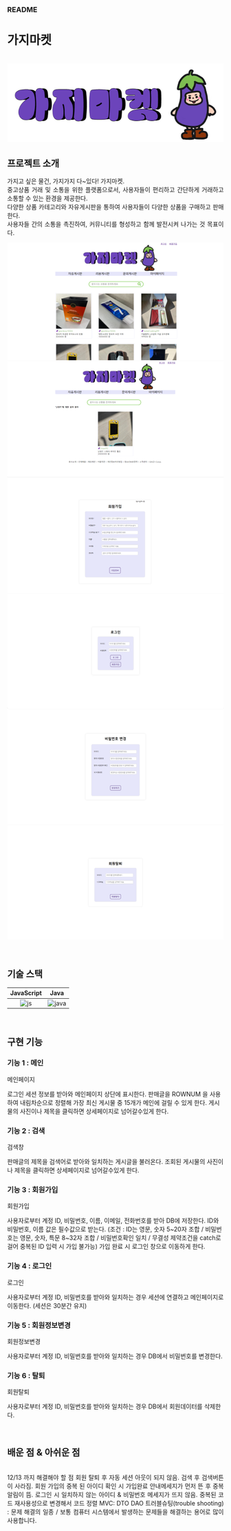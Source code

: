 ### README
# 가지마켓

<p align="center">
  <br>
  <img src="./img/가지마켓.PNG">
  <br>
</p>



## 프로젝트 소개

<p align="justify">
가지고 싶은 물건, 가지가지 다~있다! 가지마켓.<br>
중고상품 거래 및 소통을 위한 플랫폼으로서, 사용자들이 편리하고 간단하게 거래하고 소통할 수 있는 환경을 제공한다.<br>
다양한 상품 카테고리와 자유게시판을 통하여 사용자들이 다양한 상품을 구매하고 판매한다.<br>
사용자들 간의 소통을 촉진하여, 커뮤니티를 형성하고 함께 발전시켜 나가는 것 목표이다.<br>
</p>

<p align="center">
<img src="./img/가지마켓메인.PNG"><br>
<img src="./img/가지마켓검색.PNG"><br>
<img src="./img/가지마켓회원가입.PNG"><br>
<img src="./img/가지마켓로그인.PNG"><br>
<img src="./img/가지마켓회원정보변경.PNG"><br>
<img src="./img/가지마켓탈퇴.PNG"><br>
</p>

<br>

## 기술 스택

| JavaScript |    Java    | 
| :--------: | :--------: | 
|   ![js]    |  ![java]   |

<br>

## 구현 기능

### 기능 1 : 메인
<p>메인페이지</p>
<p>
로그인 세션 정보를 받아와 메인페이지 상단에 표시한다.
판매글을 ROWNUM 을 사용하여 내림차순으로 정렬해 가장 최신 게시물 중 15개가 메인에 걸릴 수 있게 한다.
게시물의 사진이나 제목을 클릭하면 상세페이지로 넘어갈수있게 한다.
</p>

### 기능 2 : 검색
<P>검색창</P>
<P>
판매글의 제목을 검색어로 받아와 일치하는 게시글을 불러온다.
조회된 게시물의 사진이나 제목을 클릭하면 상세페이지로 넘어갈수있게 한다.
</P>

### 기능 3 : 회원가입
<P>회원가입</P>
<P>
사용자로부터 계정 ID, 비밀번호, 이름, 이메일, 전화번호를 받아 DB에 저장한다.
ID와 비밀번호, 이름 값은 필수값으로 받는다.
(조건 : ID는 영문, 숫자 5~20자 조합 / 비밀번호는 영문, 숫자, 특문 8~32자 조합 / 비밀번호확인 일치 / 무결성 제약조건을 catch로 걸어 중복된 ID 입력 시 가입 불가능)
가입 완료 시 로그인 창으로 이동하게 한다.
</P>

### 기능 4 : 로그인
<P>로그인</P>
<P>
사용자로부터 계정 ID, 비밀번호를 받아와 일치하는 경우 세션에 연결하고 메인페이지로 이동한다. (세션은 30분간 유지)
</P>

### 기능 5 : 회원정보변경
<P>회원정보변경</P>
<P>
사용자로부터 계정 ID, 비밀번호를 받아와 일치하는 경우 DB에서 비밀번호를 변경한다.
</P>

### 기능 6 : 탈퇴
<P>회원탈퇴</P>
<P>
사용자로부터 계정 ID, 비밀번호를 받아와 일치하는 경우 DB에서 회원데이터를 삭제한다.
</P>

<br>

## 배운 점 & 아쉬운 점

<p align="justify">
<br />
12/13 까지 해결해야 할 점
회원 탈퇴 후 자동 세션 아웃이 되지 않음.
검색 후 검색버튼이 사라짐.
회원 가입의 중복 된 아이디 확인 시 가입완료 안내메세지가 먼저 뜬 후 중복 알림이 뜸.
로그인 시 일치하지 않는 아이디 & 비밀번호 메세지가 뜨지 않음.
중복된 코드 재사용성으로 변경해서 코드 정렬
MVC: DTO DAO
트러블슈팅(trouble shooting) : 문제 해결의 일종 / 보통 컴퓨터 시스템에서 발생하는 문제들을 해결하는 용어로 많이 사용합니다.
</p>

<br>


<!-- Stack Icon Refernces -->

[js]: ./readme-static/img/javascript.svg
[java]: ./readme-static/img/java.svg
